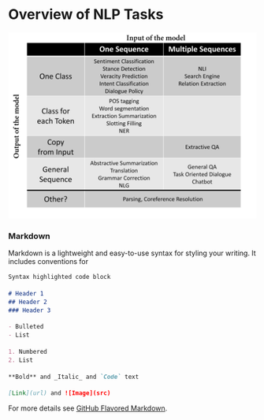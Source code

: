 # Overview of NLP Tasks


![Genral tasks of NLP (Source from: http://speech.ee.ntu.edu.tw/~tlkagk/courses/DLHLP20/TaskShort%20(v9).pdf)](https://github.com/Daizt/Something-about-NLP/blob/master/images/general%20tasks.jpg)

### Markdown

Markdown is a lightweight and easy-to-use syntax for styling your writing. It includes conventions for

```markdown
Syntax highlighted code block

# Header 1
## Header 2
### Header 3

- Bulleted
- List

1. Numbered
2. List

**Bold** and _Italic_ and `Code` text

[Link](url) and ![Image](src)
```

For more details see [GitHub Flavored Markdown](https://guides.github.com/features/mastering-markdown/).

